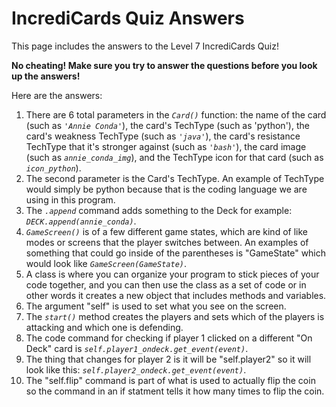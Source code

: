 # IncrediCards Quiz Answers

This page includes the answers to the Level 7 IncrediCards Quiz!

**No cheating! Make sure you try to answer the questions before you look up the answers!**

Here are the answers:

1. There are 6 total parameters in the _`Card()`_ function: the name of the card (such as _`'Annie Conda'`_), the card's TechType (such as 'python'), the card's weakness TechType (such as _`'java'`_), the card's resistance TechType that it's stronger against (such as _`'bash'`_), the card image (such as _`annie_conda_img`_), and the TechType icon for that card (such as _`icon_python`_).
2. The second parameter is the Card's TechType. An example of TechType would simply be python because that is the coding language we are using in this program.
3. The _`.append`_ command adds something to the Deck for example: _`DECK.append(annie_conda)`_.
4. _`GameScreen()`_ is of a few different game states, which are kind of like modes or screens that the player switches between. An examples of something that could go inside of the parentheses is "GameState" which would look like _`GameScreen(GameState)`_.
5. A class is where you can organize your program to stick pieces of your code together, and you can then use the class as a set of code or in other words it creates a new object that includes methods and variables.
6. The argument "self" is used to set what you see on the screen.
7. The _`start()`_ method creates the players and sets which of the players is attacking and which one is defending. 
8. The code command for checking if player 1 clicked on a different "On Deck" card is _`self.player1_ondeck.get_event(event)`_.
9. The thing that changes for player 2 is it will be "self.player2" so it will look like this: _`self.player2_ondeck.get_event(event)`_.
10. The "self.flip" command is part of what is used to actually flip the coin so the command in an if statment tells it how many times to flip the coin.
